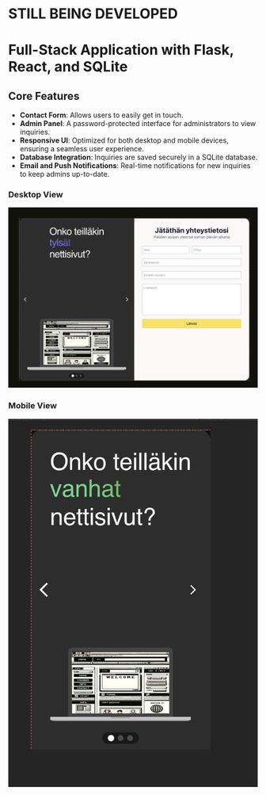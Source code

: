 # STILL BEING DEVELOPED
# Full-Stack Application with Flask, React, and SQLite

## Core Features

- **Contact Form**: Allows users to easily get in touch.
- **Admin Panel**: A password-protected interface for administrators to view inquiries.
- **Responsive UI**: Optimized for both desktop and mobile devices, ensuring a seamless user experience.
- **Database Integration**: Inquiries are saved securely in a SQLite database.
- **Email and Push Notifications**: Real-time notifications for new inquiries to keep admins up-to-date.

### Desktop View

![Desktop View](/images/desktop.png)

### Mobile View

![Mobile View](/images/mobile.png)
